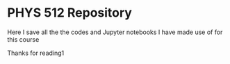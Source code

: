 # PHYS 512 Repository
Here I save all the the codes and Jupyter notebooks I have made use of for this course

Thanks for reading1